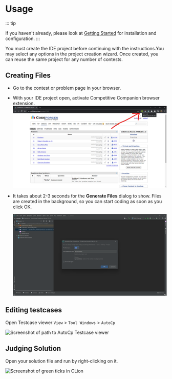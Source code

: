 # Usage

::: tip

If you haven't already, please look at [Getting Started](getting-started.md)
for installation and configuration.
:::

You must create the IDE project before continuing with the instructions.You may select any options in the project creation wizard. Once created, you can reuse the same project for any number of contests. 

## Creating Files

- Go to the contest or problem page in your browser.
- With your IDE project open, activate Competitive Companion browser extension.
  ![Competitive Companion Screenshot](../assets/CompetitiveCompanionScreenshot.png)

- It takes about 2-3 seconds for the __Generate Files__ dialog to show. Files are created in the background, so you can
  start coding as soon as you click OK.

  ![Screenshot of Generate Files dialog in CLion](../assets/CLionGenerateFilesDialogScreenshot.png)

## Editing testcases

Open Testcase viewer
```View``` > ```Tool Windows``` > ```AutoCp```

![Screenshot of path to AutoCp Testcase viewer](../assets/CLionTestcaseViewerPathScreenshot.png)

## Judging Solution

Open your solution file and run by right-clicking on it.

![Screenshot of green ticks in CLion](../assets/CLionScreenshot.png)
